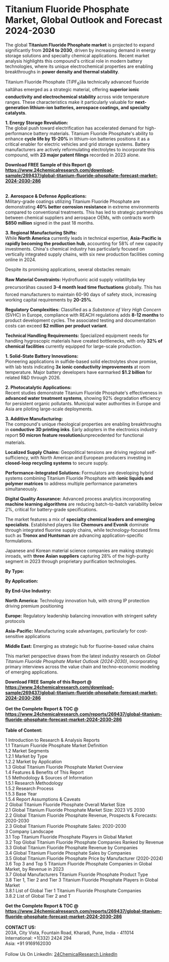 <h1>Titanium Fluoride Phosphate Market, Global Outlook and Forecast 2024-2030</h1><p>The global <strong>Titanium Fluoride Phosphate market</strong> is projected to expand significantly from <strong>2024 to 2030</strong>, driven by increasing demand in energy storage solutions and specialty chemical applications. Recent market analysis highlights this compound's critical role in modern battery technologies, where its unique electrochemical properties are enabling breakthroughs in <strong>power density and thermal stability</strong>.</p><p>Titanium Fluoride Phosphate (TiPF<sub>6</sub>)âa technically advanced fluoride saltâhas emerged as a strategic material, offering <strong>superior ionic conductivity and electrochemical stability</strong> across wide temperature ranges. These characteristics make it particularly valuable for <strong>next-generation lithium-ion batteries, aerospace coatings, and specialty catalysts</strong>.</p><p><strong>1. Energy Storage Revolution:</strong><br>
The global push toward electrification has accelerated demand for high-performance battery materials. Titanium Fluoride Phosphate's ability to enhance <strong>cycle life by 15-20%</strong> in lithium-ion batteries positions it as a critical enabler for electric vehicles and grid storage systems. Battery manufacturers are actively reformulating electrolytes to incorporate this compound, with <strong>23 major patent filings</strong> recorded in 2023 alone.</p><div><b>Download FREE Sample of this Report @ 
            <a href="https://www.24chemicalresearch.com/download-sample/269437/global-titanium-fluoride-phosphate-forecast-market-2024-2030-286">
            https://www.24chemicalresearch.com/download-sample/269437/global-titanium-fluoride-phosphate-forecast-market-2024-2030-286</a></b></div><br><p><strong>2. Aerospace &amp; Defense Applications:</strong><br>
Military-grade coatings utilizing Titanium Fluoride Phosphate are demonstrating <strong>40% better corrosion resistance</strong> in extreme environments compared to conventional treatments. This has led to strategic partnerships between chemical suppliers and aerospace OEMs, with contracts worth <strong>$850 million</strong> signed in the past 18 months.</p><p><strong>3. Regional Manufacturing Shifts:</strong><br>
While <strong>North America</strong> currently leads in technical expertise, <strong>Asia-Pacific is rapidly becoming the production hub</strong>, accounting for 58% of new capacity investments. China's chemical industry has particularly focused on vertically integrated supply chains, with six new production facilities coming online in 2024.</p><p>Despite its promising applications, several obstacles remain:</p><p><strong>Raw Material Constraints:</strong> Hydrofluoric acid supply volatilityâa key precursorâhas caused <strong>3-4 month lead time fluctuations</strong> globally. This has forced manufacturers to maintain 60-90 days of safety stock, increasing working capital requirements by <strong>20-25%</strong>.</p><p><strong>Regulatory Complexities:</strong> Classified as a <em>Substance of Very High Concern</em> (SVHC) in Europe, compliance with REACH regulations adds <strong>8-12 months</strong> to product development cycles. The associated testing and documentation costs can exceed <strong>$2 million per product variant</strong>.</p><p><strong>Technical Handling Requirements:</strong> Specialized equipment needs for handling hygroscopic materials have created bottlenecks, with only <strong>32% of chemical facilities</strong> currently equipped for large-scale production.</p><p><strong>1. Solid-State Battery Innovations:</strong><br>
Pioneering applications in sulfide-based solid electrolytes show promise, with lab tests indicating <strong>3x ionic conductivity improvements</strong> at room temperature. Major battery developers have earmarked <strong>$1.2 billion</strong> for related R&amp;D through 2026.</p><p><strong>2. Photocatalytic Applications:</strong><br>
Recent studies demonstrate Titanium Fluoride Phosphate's effectiveness in <strong>advanced water treatment systems</strong>, showing 92% degradation efficiency for persistent organic pollutants. Municipal water authorities in Europe and Asia are piloting large-scale deployments.</p><p><strong>3. Additive Manufacturing:</strong><br>
The compound's unique rheological properties are enabling breakthroughs in <strong>conductive 3D printing inks</strong>. Early adopters in the electronics industry report <strong>50 micron feature resolution</strong>âunprecedented for functional materials.</p><p><strong>Localized Supply Chains:</strong> Geopolitical tensions are driving regional self-sufficiency, with North American and European producers investing in <strong>closed-loop recycling systems</strong> to secure supply.</p><p><strong>Performance-Integrated Solutions:</strong> Formulators are developing hybrid systems combining Titanium Fluoride Phosphate with <strong>ionic liquids and polymer matrices</strong> to address multiple performance parameters simultaneously.</p><p><strong>Digital Quality Assurance:</strong> Advanced process analytics incorporating <strong>machine learning algorithms</strong> are reducing batch-to-batch variability below 2%, critical for battery-grade specifications.</p><p>The market features a mix of <strong>specialty chemical leaders and emerging specialists</strong>. Established players like <strong>Chemours and Evonik</strong> dominate through integrated fluorine supply chains, while technology-focused firms such as <strong>Tronox and Huntsman</strong> are advancing application-specific formulations.</p><p>Japanese and Korean material science companies are making strategic inroads, with <strong>three Asian suppliers</strong> capturing 28% of the high-purity segment in 2023 through proprietary purification technologies.</p><p><strong>By Type:</strong></p><p><strong>By Application:</strong></p><p><strong>By End-Use Industry:</strong></p><p><strong>North America:</strong> Technology innovation hub, with strong IP protection driving premium positioning</p><p><strong>Europe:</strong> Regulatory leadership balancing innovation with stringent safety protocols</p><p><strong>Asia-Pacific:</strong> Manufacturing scale advantages, particularly for cost-sensitive applications</p><p><strong>Middle East:</strong> Emerging as strategic hub for fluorine-based value chains</p><p>This market perspective draws from the latest industry research on <em>Global Titanium Fluoride Phosphate Market Outlook (2024-2030)</em>, incorporating primary interviews across the value chain and techno-economic modeling of emerging applications.</p><div><b>Download FREE Sample of this Report @ 
            <a href="https://www.24chemicalresearch.com/download-sample/269437/global-titanium-fluoride-phosphate-forecast-market-2024-2030-286">
            https://www.24chemicalresearch.com/download-sample/269437/global-titanium-fluoride-phosphate-forecast-market-2024-2030-286</a></b></div><br><div><b>Get the Complete Report & TOC @ 
            <a href="https://www.24chemicalresearch.com/reports/269437/global-titanium-fluoride-phosphate-forecast-market-2024-2030-286">
            https://www.24chemicalresearch.com/reports/269437/global-titanium-fluoride-phosphate-forecast-market-2024-2030-286</a></b></div><br>
            <b>Table of Content:</b><p>1 Introduction to Research & Analysis Reports<br />
    1.1 Titanium Fluoride Phosphate Market Definition<br />
    1.2 Market Segments<br />
        1.2.1 Market by Type<br />
        1.2.2 Market by Application<br />
    1.3 Global Titanium Fluoride Phosphate Market Overview<br />
    1.4 Features & Benefits of This Report<br />
    1.5 Methodology & Sources of Information<br />
        1.5.1 Research Methodology<br />
        1.5.2 Research Process<br />
        1.5.3 Base Year<br />
        1.5.4 Report Assumptions & Caveats<br />
2 Global Titanium Fluoride Phosphate Overall Market Size<br />
    2.1 Global Titanium Fluoride Phosphate Market Size: 2023 VS 2030<br />
    2.2 Global Titanium Fluoride Phosphate Revenue, Prospects & Forecasts: 2020-2030<br />
    2.3 Global Titanium Fluoride Phosphate Sales: 2020-2030<br />
3 Company Landscape<br />
    3.1 Top Titanium Fluoride Phosphate Players in Global Market<br />
    3.2 Top Global Titanium Fluoride Phosphate Companies Ranked by Revenue<br />
    3.3 Global Titanium Fluoride Phosphate Revenue by Companies<br />
    3.4 Global Titanium Fluoride Phosphate Sales by Companies<br />
    3.5 Global Titanium Fluoride Phosphate Price by Manufacturer (2020-2024)<br />
    3.6 Top 3 and Top 5 Titanium Fluoride Phosphate Companies in Global Market, by Revenue in 2023<br />
    3.7 Global Manufacturers Titanium Fluoride Phosphate Product Type<br />
    3.8 Tier 1, Tier 2 and Tier 3 Titanium Fluoride Phosphate Players in Global Market<br />
        3.8.1 List of Global Tier 1 Titanium Fluoride Phosphate Companies<br />
        3.8.2 List of Global Tier 2 and T</p><div><b>Get the Complete Report & TOC @ 
            <a href="https://www.24chemicalresearch.com/reports/269437/global-titanium-fluoride-phosphate-forecast-market-2024-2030-286">
            https://www.24chemicalresearch.com/reports/269437/global-titanium-fluoride-phosphate-forecast-market-2024-2030-286</a></b></div><br><b>CONTACT US:</b><br>
            203A, City Vista, Fountain Road, Kharadi, Pune, India - 411014<br>
            International: +1(332) 2424 294<br>
            Asia: +91 9169162030 <br><br>
            Follow Us On LinkedIn: <a href="https://www.linkedin.com/company/24chemicalresearch/">24ChemicalResearch LinkedIn</a>